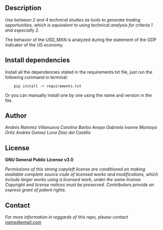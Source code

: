 ## Description
*Use between 2 and 4 technical studies as tools to generate trading opportunities, which is equivalent to using technical analysis for criteria 1 and especially 2.*

The behavior of the USD_MXN is analyzed during the statement of the GDP indicator of the US economy.

## Install dependencies

Install all the dependencies stated in the requirements.txt file, just run the following command in terminal:

        pip install -r requirements.txt
        
Or you can manually install one by one using the name and version in the file.

## Author
*Andrés Ramírez Villanueva
Carolina Barba Anaya
Gabriela Ivonne Montoya Ortiz
Andrés Gomez Luna Diaz del Castillo*

## License
**GNU General Public License v3.0** 

*Permissions of this strong copyleft license are conditioned on making available 
complete source code of licensed works and modifications, which include larger 
works using a licensed work, under the same license. Copyright and license notices 
must be preserved. Contributors provide an express grant of patent rights.*

## Contact
*For more information in reggards of this repo, please contact name@email.com*

